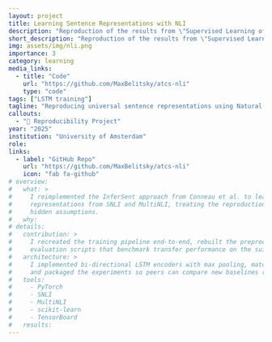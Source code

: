 ```yaml
---
layout: project
title: Learning Sentence Representations with NLI
description: "Reproduction of the results from \"Supervised Learning of Universal Sentence Representations from Natural Language Inference Data\" paper by Conneau et al. (2018)."
short_description: "Reproduction of the results from \"Supervised Learning of Universal Sentence Representations from Natural Language Inference Data\" paper by Conneau et al. (2018)"
img: assets/img/nli.png
importance: 3
category: learning
media_links:
  - title: "Code"
    url: "https://github.com/MaxBelitsky/atcs-nli"
    type: "code"
tags: ["LSTM training"]
tagline: "Reproducing universal sentence representations using Natural Language Inference."
callouts:
  - "📖 Reproducibility Project"
year: "2025"
institution: "University of Amsterdam"
role: 
links:
  - label: "GitHub Repo"
    url: "https://github.com/MaxBelitsky/atcs-nli"
    icon: "fab fa-github"
# overview:
#   what: >
#     I reimplemented the InferSent approach from Conneau et al. to learn universal sentence
#     representations from SNLI and MultiNLI, treating the reproduction as a deep-dive into the paper’s
#     hidden assumptions.
#   why: 
# details:
#   contribution: >
#     I recreated the training pipeline end-to-end, rebuilt the preprocessing stack, and instrumented
#     evaluation scripts that benchmark transfer performance on the suite of downstream NLP tasks.
#   architecture: >
#     I implemented bi-directional LSTM encoders with max pooling, matched the original hyperparameters,
#     and packaged the experiments so peers can compare new baselines reproducibly.
#   tools:
#     - PyTorch
#     - SNLI
#     - MultiNLI
#     - scikit-learn
#     - TensorBoard
#   results: 
---
```

